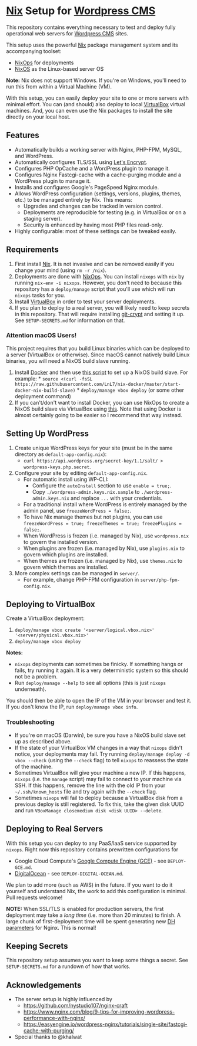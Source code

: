# [Nix](https://nixos.org/nix/) Setup for [Wordpress CMS](https://wordpress.org/)

This repository contains everything necessary to test and deploy fully operational web servers for [Wordpress CMS](https://wordpress.com/) sites.

This setup uses the powerful [Nix](https://nixos.org/nix/) package management system and its accompanying toolset:

  - [NixOps](https://nixos.org/nixops/) for deployments
  - [NixOS](https://nixos.org/) as the Linux-based server OS

**Note:** Nix does not support Windows. If you're on Windows, you'll need to run this from within a Virtual Machine (VM).

With this setup, you can easily deploy your site to one or more servers with minimal effort. You can (and should) also deploy to local [VirtualBox](https://www.virtualbox.org/) virtual machines. And, you can even use the Nix packages to install the site directly on your local host.

## Features

  * Automatically builds a working server with Nginx, PHP-FPM, MySQL, and WordPress.
  * Automatically configures TLS/SSL using [Let's Encrypt](https://letsencrypt.org/).
  * Configures PHP OpCache and a WordPress plugin to manage it.
  * Configures Nginx Fastcgi-cache with a cache-purging module and a WordPress plugin to manage it.
  * Installs and configures Google's PageSpeed Nginx module.
  * Allows WordPress configuration (settings, versions, plugins, themes, etc.) to be managed entirely by Nix. This means:
    * Upgrades and changes can be tracked in version control.
    * Deployments are reproducible for testing (e.g. in VirtualBox or on a staging server).
    * Security is enhanced by having most PHP files read-only.
  * Highly configurable: most of these settings can be tweaked easily.


## Requirements

  1. First install [Nix](https://nixos.org/nix/). It is not invasive and can be removed easily if you change your mind (using `rm -r /nix`).
  2. Deployments are done with [NixOps](https://nixos.org/nixops/). You can install `nixops` with `nix` by running `nix-env -i nixops`. However, you don't need to because this repository has a `deploy/manage` script that you'll use which will run `nixops` tasks for you.
  3. Install [VirtualBox](https://www.virtualbox.org/) in order to test your server deployments.
  4. If you plan to deploy to a real server, you will likely need to keep secrets in this repository. That will require installing [git-crypt](https://www.agwa.name/projects/git-crypt/) and setting it up. See `SETUP-SECRETS.md` for information on that.

### Attention macOS Users!

This project requires that you build Linux binaries which can be deployed to a server (VirtualBox or otherwise). Since macOS cannot natively build Linux binaries, you will need a NixOS build slave running.

  1. Install [Docker](https://www.docker.com/) and then use [this script](https://github.com/LnL7/nix-docker/blob/master/start-docker-nix-build-slave) to set up a NixOS build slave. For example:
    * `source <(curl -fsSL https://raw.githubusercontent.com/LnL7/nix-docker/master/start-docker-nix-build-slave)`
    * `deploy/manage vbox deploy` (or some other deployment command)
  2. If you can't/don't want to install Docker, you can use NixOps to create a NixOS build slave via VirtualBox using [this](https://github.com/3noch/nix-vbox-build-slave). Note that using Docker is almost certainly going to be easier so I recommend that way instead.


## Setting Up WordPress

  1. Create unique WordPress keys for your site (must be in the same directory as `default-app-config.nix`):
      * `curl https://api.wordpress.org/secret-key/1.1/salt/ > wordpress-keys.php.secret`.
  2. Configure your site by editing `default-app-config.nix`.
      * For automatic install using WP-CLI:
          * Configure the `autoInstall` section to use `enable = true;`.
          * Copy `./wordpress-admin.keys.nix.sample` to `./wordpress-admin.keys.nix` and replace `...` with your credentials.
      * For a traditional install where WordPress is entirely managed by the admin panel, use `freezeWordPress = false;`.
      * To have Nix manage themes but not plugins, you can use `freezeWordPress = true; freezeThemes = true; freezePlugins = false;`.
      * When WordPress is frozen (i.e. managed by Nix), use `wordpress.nix` to govern the installed version.
      * When plugins are frozen (i.e. managed by Nix), use `plugins.nix` to govern which plugins are installed.
      * When themes are frozen (i.e. managed by Nix), use `themes.nix` to govern which themes are installed.
  3. More complex settings can be managed in `server/`.
      * For example, change PHP-FPM configuration in `server/php-fpm-config.nix`.


## Deploying to VirtualBox

Create a VirtualBox deployment:

  1. `deploy/manage vbox create '<server/logical.vbox.nix>' '<server/physical.vbox.nix>'`
  2. `deploy/manage vbox deploy`

**Notes:**

  * `nixops` deployments can sometimes be finicky. If something hangs or fails, try running it again. It is a very deterministic system so this should not be a problem.
  * Run `deploy/manage --help` to see all options (this is just `nixops` underneath).

You should then be able to open the IP of the VM in your browser and test it. If you don't know the IP, run `deploy/manage vbox info`.


### Troubleshooting

  * If you're on macOS (Darwin), be sure you have a NixOS build slave set up as described above.
  * If the state of your VirtualBox VM changes in a way that `nixops` didn't notice, your deployments may fail. Try running `deploy/manage deploy -d vbox --check` (using the `--check` flag) to tell `nixops` to reassess the state of the machine.
  * Sometimes VirtualBox will give your machine a new IP. If this happens, `nixops` (i.e. the `manage` script) may fail to connect to your machine via SSH. If this happens, remove the line with the old IP from your `~/.ssh/known_hosts` file and try again with the `--check` flag.
  * Sometimes `nixops` will fail to deploy because a VirtualBox disk from a previous deploy is still registered. To fix this, take the given disk UUID and run `VBoxManage closemedium disk <disk UUID> --delete`.


## Deploying to Real Servers

With this setup you can deploy to any PaaS/IaaS service supported by `nixops`. Right now this repository contains prewritten configurations for

  * Google Cloud Compute's [Google Compute Engine (GCE)](https://cloud.google.com/compute/) - see `DEPLOY-GCE.md`.
  * [DigitalOcean](https://www.digitalocean.com/) - see `DEPLOY-DIGITAL-OCEAN.md`.

We plan to add more (such as AWS) in the future. If you want to do it yourself and understand Nix, the work to add this configuration is minimal. Pull requests welcome!

**NOTE:** When SSL/TLS is enabled for production servers, the first deployment may take a *long time* (i.e. more than 20 minutes) to finish. A large chunk of first-deployment time will be spent generating new [DH parameters](https://en.wikipedia.org/wiki/Diffie%E2%80%93Hellman_key_exchange) for Nginx. This is normal!

## Keeping Secrets

This repository setup assumes you want to keep some things a secret. See `SETUP-SECRETS.md` for a rundown of how that works.


## Acknowledgements

  * The server setup is highly influenced by
    * https://github.com/nystudio107/nginx-craft
    * https://www.nginx.com/blog/9-tips-for-improving-wordpress-performance-with-nginx/
    * https://easyengine.io/wordpress-nginx/tutorials/single-site/fastcgi-cache-with-purging/
  * Special thanks to @khalwat
